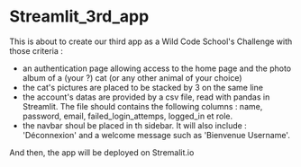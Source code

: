 # Streamlit_3rd_app

This is about to create our third app as a Wild Code School's Challenge with those criteria : 
- an authentication page allowing access to the home page and the photo album of a (your ?) cat (or any other animal of your choice)
- the cat's pictures are placed to be stacked by 3 on the same line
- the account's datas are provided by a csv file, read with pandas in Streamlit. The file should contains the following columns : name, password, email, failed_login_attemps, logged_in et role.
- the navbar shoul be placed in th sidebar. It will also include : 'Déconnexion' and a welcome message such as 'Bienvenue Username'.

And then, the app will be deployed on Stremalit.io 
